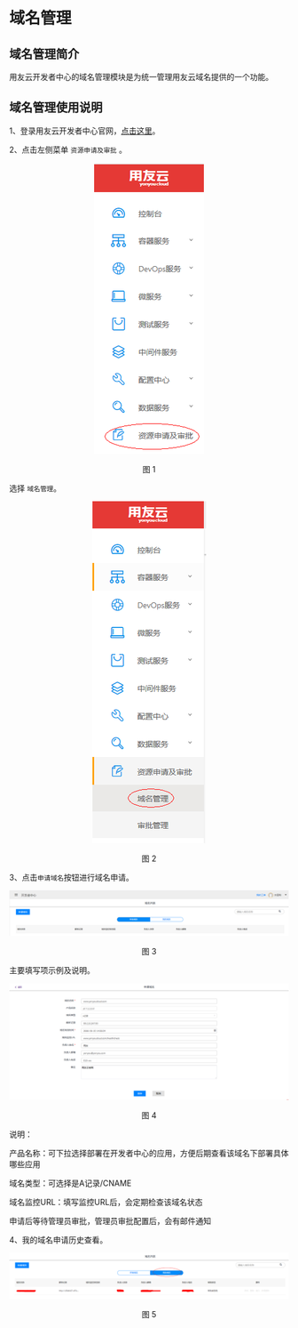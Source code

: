 # 域名管理

## 域名管理简介 

用友云开发者中心的域名管理模块是为统一管理用友云域名提供的一个功能。

## 域名管理使用说明

1、登录用友云开发者中心官网，[点击这里](https://developer.yonyoucloud.com)。

2、点击左侧菜单 `资源申请及审批` 。
<div align=center>
<img src="images/domain001.png"/>
</div>
<p align="center">图 1</p>

选择 `域名管理`。
<div align=center>
<img src="images/domain002.png"/>
</div>
<p align="center">图 2</p>

3、点击`申请域名`按钮进行域名申请。
<div align=center>
<img src="images/domain003.png"/>
</div>
<p align="center">图 3</p>

主要填写项示例及说明。
<div align=center>
<img src="images/domain004.png"/>
</div>
<p align="center">图 4</p>

说明：

产品名称：可下拉选择部署在开发者中心的应用，方便后期查看该域名下部署具体哪些应用

域名类型：可选择是A记录/CNAME

域名监控URL：填写监控URL后，会定期检查该域名状态

申请后等待管理员审批，管理员审批配置后，会有邮件通知


4、我的域名申请历史查看。
<div align=center>
<img src="images/domain005.png"/>
</div>
<p align="center">图 5</p>

